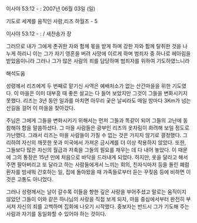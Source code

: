 이사야 53:12 - : 
2007년 06월 03일 (일)

기도로 세계를 움직인 사람,리즈 하월즈 - 5



이사야 53:12 - : / 새찬송가  장


그러므로 내가 그에게 존귀한 자와 함께 몫을 받게 하며 강한 자와 함께 탈취한 것을 나누게 하리니 이는 그가 자기 영혼을 버려 사망에 이르게 하며 범죄자 중 하나로 헤아림을 받았음이니라 그러나 그가 많은 사람의 죄를 담당하며 범죄자를 위하여 기도하였느니라

해석도움





성령께서 리즈에게 두 번째로 맡기신 사역은 예배처소가 없는 산간마을을 위한 기도였다. 이 마을은 이미 대부흥 때 좋은 설교는 다 들어 보았지만 그것이 그들을 변화시키지 못했다. 리즈는 3년 동안 일과를 마치면 아무리 궂은 날씨라도 매일 밤마다 3Km가 넘는 산길을 걸어 이 마을을 찾아갔다.

주님은 그에게 그들을 변화시키기 위해서는 먼저 그들과 똑같이 되어 그들의 고난에 동참해야 함을 말씀하셨다. 그 마을 사람들은 광부인 리즈의 옷차림이 화려해 보일 정도로 가난했다. 그래서 리즈는 마을 사람들이 가질 수 없는 것은 가지지 않기로 결정했다. 그리하여 자신의 깨끗한 옷과 미국에서 가져온 금시계를 더 이상 착용하지 않았다. 또한, 그들보다 많은 자신의 월급과 저축을 그들의 필요를 채우는 데 다 내어 놓았다. 이 때문에 그의 통장은 15년 만에 처음으로 바닥을 드러내게 되었다. 하지만, 옷을 달라고 해서 주면 팔아버리고 또 달라고 하는 사람들에게서 느끼는 회의, 친자식마저 등을 돌린 폐렴환자를 밤새워 간호하는 일, 집에 돌아왔을 때 가족들로부터 듣는 꾸짖음 등에 비하면 이것은 고통도 아니었다. 

그러나 성령께서는 날이 갈수록 이들을 향한 깊은 사랑을 부어주셨고 말로는 움직이지 않았던 그들이 이와 같은 하나님의 사랑을 직접 보게 되자, 마음 중심에서부터 완전히 부서져 자신의 죄를 고백하며 집회에 나오기 시작했다. 중보자는 반드시 그가 기도해 주는 사람과 자기를 동일화할 수 있어야 하는 것이다.